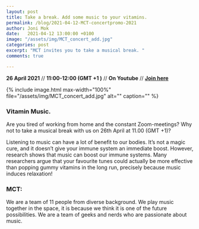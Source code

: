 ```yaml
---
layout: post
title: Take a break. Add some music to your vitamins.
permalink: /blog/2021-04-12-MCT-concertpromo-2021
author: Joni Mok
date:   2021-04-12 13:00:00 +0100
image: "/assets/img/MCT_concert_add.jpg"
categories: post
excerpt: "MCT invites you to take a musical break. "
comments: true

---
```


**26 April 2021** // **11:00-12:00 (GMT +1 )** // **On Youtube** // <strong><a href="https://www.youtube.com/channel/UCRWv7-fkWIKiYxm-iQrdV1w">Join here</a></strong>

{% include image.html
max-width="100%" file="/assets/img/MCT_concert_add.jpg" alt=""
caption="" %}

### Vitamin Music.

Are you tired of working from home and the constant Zoom-meetings? Why not to take a musical break with us on 26th April at 11.00 (GMT +1)?

Listening to music can have a lot of benefit to our bodies. It’s not a magic cure, and it doesn’t give your immune system an immediate boost. However, research shows that music can boost our immune systems. Many researchers argue that your favourite tunes could actually be more effective than popping gummy vitamins in the long run, precisely because music induces relaxation!




### MCT:

We are a team of 11 people from diverse background. We play music together in the space, it is because we think it is one of the future possibilities. We are a team of geeks and nerds who are passionate about music.
